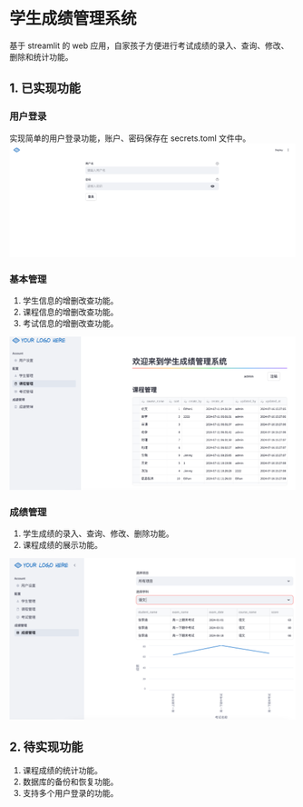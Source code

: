 <!--
 * @Author       : JIYONGFENG jiyongfeng@163.com
 * @Date         : 2024-07-17 09:20:23
 * @LastEditors  : JIYONGFENG jiyongfeng@163.com
 * @LastEditTime : 2024-07-17 09:32:10
 * @Description  :
 * Copyright (c) 2024 by ZEZEDATA Technology CO, LTD, All Rights Reserved.
-->

# 学生成绩管理系统

基于 streamlit 的 web 应用，自家孩子方便进行考试成绩的录入、查询、修改、删除和统计功能。

## 1. 已实现功能

### 用户登录

实现简单的用户登录功能，账户、密码保存在 secrets.toml 文件中。
![login_page_screenshot](images/login_page_screenshot.png)

### 基本管理

1. 学生信息的增删改查功能。
2. 课程信息的增删改查功能。
3. 考试信息的增删改查功能。

![general_setting_screenshot](images/general_setting_screenshot.png)

### 成绩管理

1. 学生成绩的录入、查询、修改、删除功能。
2. 课程成绩的展示功能。

![score_management_screenshot](images/score_management_screenshot.png)

## 2. 待实现功能

1. 课程成绩的统计功能。
2. 数据库的备份和恢复功能。
3. 支持多个用户登录的功能。
